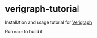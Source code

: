 # verigraph-tutorial
Installation and usage tutorial for [Verigraph](https://github.com/Verites/verigraph)

Run `make` to build it
